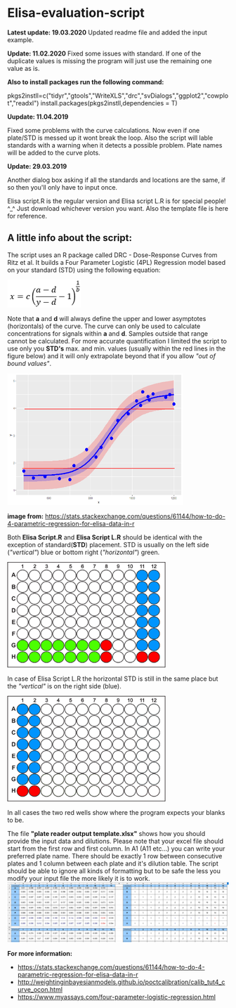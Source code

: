# Elisa-evaluation-script

**Latest update: 19.03.2020**
Updated readme file and added the input example. 

**Update: 11.02.2020**
Fixed some issues with standard. If one of the duplicate values is missing the program will just use the remaining one value as is. 

**Also to install packages run the following command:**

pkgs2instll=c("tidyr","gtools","WriteXLS","drc","svDialogs","ggplot2","cowplot","readxl")
install.packages(pkgs2instll,dependencies = T)


**Uupdate: 11.04.2019**

Fixed some problems with the curve calculations. Now even if one plate/STD is messed up it wont break the loop. Also the script will lable standards with a warning when it detects a possible problem. Plate names will be added to the curve plots.

**Update: 29.03.2019**

Another dialog box asking if all the standards and locations are the same, if so then you'll only have to input once. 

Elisa script.R is the regular version and Elisa script L.R is for special people! ^_^ Just download whichever version you want. Also the template file is here for reference.  

## A little info about the script:

The script uses an R package called DRC - Dose-Response Curves from Ritz et al. 
It builds a Four Parameter Logistic (4PL) Regression model based on your standard (STD) using the following equation:

![](https://raw.githubusercontent.com/Pestudkaru/Elisa-evaluation-script/master/eq.png)

Note that **a** and **d** will always define the upper and lower asymptotes (horizontals) of the curve. The curve can only be used to calculate concentrations for signals within **a** and **d**. Samples outside that range cannot be calculated.
For more accurate quantification I limited the script to use only you **STD's** max. and min. values (usually within the red lines in the figure below) and it will only extrapolate beyond that if you allow *"out of bound values"*.

<img src="https://raw.githubusercontent.com/Pestudkaru/Elisa-evaluation-script/master/ll4%20equation.png" height="300px" width="400px">

**image from:**
https://stats.stackexchange.com/questions/61144/how-to-do-4-parametric-regression-for-elisa-data-in-r

Both **Elisa Script.R** and **Elisa Script L.R** should be identical with the exception of standard(**STD**) placement. STD is usually on the left side (*"vertical"*) blue or bottom right (*"horizontal"*) green.

<img src="https://raw.githubusercontent.com/Pestudkaru/Elisa-evaluation-script/master/96.jpg" height="240px" width="360px">

In case of Elisa Script L.R the horizontal STD is still in the same place but the *"vertical"* is on the right side (blue).

<img src="https://raw.githubusercontent.com/Pestudkaru/Elisa-evaluation-script/master/96%20L.jpg" height="240px" width="360px">

In all cases the two red wells show where the program expects your blanks to be.

The file **"plate reader output template.xlsx"** shows how you should provide the input data and dilutions. 
Please note that your excel file should start from the first row and first column. In A1 (A11 etc...) you can write your preferred plate name. There should be exactly 1 row between consecutive plates and 1 column between each plate and it's dilution table. The script should be able to ignore all kinds of formatting but to be safe the less you modify your input file the more likely it is to work.
![](https://raw.githubusercontent.com/Pestudkaru/Elisa-evaluation-script/master/input%20example.JPG)

**For more information:**

+ https://stats.stackexchange.com/questions/61144/how-to-do-4-parametric-regression-for-elisa-data-in-r
+ http://weightinginbayesianmodels.github.io/poctcalibration/calib_tut4_curve_ocon.html
+ https://www.myassays.com/four-parameter-logistic-regression.html
